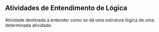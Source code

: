 ## Atividades de Entendimento de Lógica

Atividade destinada a entender como se dá uma estrutura lógica de uma determinada atividade.